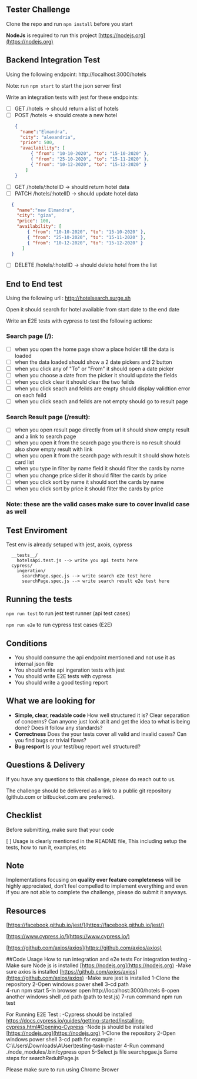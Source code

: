 ## Tester Challenge
Clone the repo and run ```npm install``` before you start

**NodeJs** is  required to run this project [https://nodejs.org](https://nodejs.org)
## Backend Integration Test
Using the following endpoint: http://localhost:3000/hotels 

Note: run ```npm start``` to start the json server first

Write an integration tests with jest for these endpoints:


- [ ] GET /hotels -> should return a list of hotels
- [ ] POST /hotels  -> should create a new hotel
  ```json
  {
    "name":"Elmandra",
    "city": "alexandria",
    "price": 500,
    "availability": [
        { "from": "10-10-2020", "to": "15-10-2020" },
        { "from": "25-10-2020", "to": "15-11-2020" },
        { "from": "10-12-2020", "to": "15-12-2020" }
      ]
  }
  ```  
- [ ] GET /hotels/:hotelID -> should return hotel data
- [ ] PATCH /hotels/:hotelID -> should update hotel data
```json
  {
    "name":"new Elmandra",
    "city": "giza",
    "price": 100,
    "availability": [
        { "from": "10-10-2020", "to": "15-10-2020" },
        { "from": "25-10-2020", "to": "15-11-2020" },
        { "from": "10-12-2020", "to": "15-12-2020" }
      ]
  }
  ``` 
- [ ] DELETE /hotels/:hotelID -> should delete hotel from the list

## End to End test

Using the following url : http://hotelsearch.surge.sh

Open it should search for hotel available from start date to the end date 

Write an E2E tests with cypress to test the following actions:

### Search page (/):

- [ ] when you open the home page show a place holder till the data is loaded
- [ ] when the data loaded should show a 2 date pickers and 2 button
- [ ] when you click any of "To" or "From" it should open a date picker
- [ ] when you choose a date from the picker it should update the fields
- [ ] when you click clear it should clear the two feilds
- [ ] when you click seach and feilds are empty should display validtion error on each feild
- [ ] when you click seach and feilds are not empty should go to result page
 
### Search Result page (/result):

- [ ] when you open result page directly from url it should show empty result and a link to search page
- [ ] when you open it from the search page you there is no result should also show empty result with link
- [ ] when you open it from the search page with result it should show hotels card list
- [ ] when you type in filter by name field it should filter the cards by name
- [ ] when you change price slider it should filter the cards by price
- [ ] when you click sort by name it should sort the cards by name
- [ ] when you click sort by price it should filter the cards by price

### Note: these are the valid cases make sure to cover invalid case as well

## Test Enviroment

Test env is already setuped with jest, axois, cypress

```
  __tests__/
    hotelsApi.test.js --> write you api tests here
  cypress/
    ingeration/
      searchPage.spec.js --> write search e2e test here
      searchPage.spec.js --> write search result e2e test here
```
## Running the tests

```npm run test``` to run jest test runner (api test cases)

```npm run e2e``` to run cypress test cases (E2E)

## Conditions
- You should consume the api endpoint mentioned and not use it as internal json file
- You should write api ingeration tests with jest
- You should write E2E tests with cypress
- You should write a good testing report

## What we are looking for

- **Simple, clear, readable code** How well structured it is? Clear separation of concerns? Can anyone just look at it and get the idea to
what is being done? Does it follow any standards?
- **Correctness** Does the your tests cover all valid and invalid cases? Can you find bugs or trivial flaws?
- **Bug resport** Is your test/bug report well structured?


## Questions & Delivery

If you have any questions to this challenge, please do reach out to us.

The challenge should be delivered as a link to a public git repository (github.com or bitbucket.com are preferred).

## Checklist

Before submitting, make sure that your code

[ ] Usage is clearly mentioned in the README file, This including setup the tests, how to run it, examples,etc

## Note

Implementations focusing on **quality over feature completeness** will be highly appreciated,  don’t feel compelled to implement everything and even if you are not able to complete the challenge, please do submit it anyways.

## Resources

[https://facebook.github.io/jest/](https://facebook.github.io/jest/)

[https://www.cypress.io/](https://www.cypress.io/)

[https://github.com/axios/axios](https://github.com/axios/axios)

##Code Usage
How to run integration and e2e tests
For integration testing
-Make sure Node js is installed [https://nodejs.org](https://nodejs.org)
-Make sure axios is installed [https://github.com/axios/axios](https://github.com/axios/axios)
-Make sure jest is installed
1-Clone the repository
2-Open windows power shell
3-cd path   
4-run npm start 
5-In browser open http://localhost:3000/hotels 
6-open another windows shell ,cd path (path to test.js) 
7-run command npm run test



For Running E2E Test :
-Cypress should be installed https://docs.cypress.io/guides/getting-started/installing-cypress.html#Opening-Cypress
-Node js should be installed [https://nodejs.org](https://nodejs.org)
1-Clone the repository
2-Open windows power shell
3-cd path  for example : C:\Users\Downloads\AUser\testing-task-master
4-Run command   ./node_modules/.bin/cypress open
5-Select js file searchpgae.js
Same steps for searchRedultPage.js

Please make sure to run using Chrome Brower





